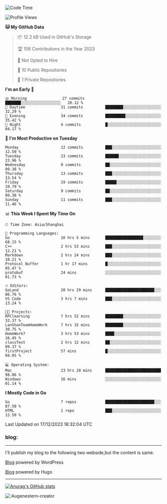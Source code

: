 <!--START_SECTION:waka-->
![Code Time](http://img.shields.io/badge/Code%20Time-41%20hrs%2016%20mins-blue)

![Profile Views](http://img.shields.io/badge/Profile%20Views-69-blue)

**🐱 My GitHub Data** 

> 📦 12.2 kB Used in GitHub's Storage 
 > 
> 🏆 106 Contributions in the Year 2023
 > 
> 🚫 Not Opted to Hire
 > 
> 📜 10 Public Repositories 
 > 
> 🔑 1 Private Repositories 
 > 
**I'm an Early 🐤** 

```text
🌞 Morning                27 commits          ███████░░░░░░░░░░░░░░░░░░   28.12 % 
🌆 Daytime                31 commits          ████████░░░░░░░░░░░░░░░░░   32.29 % 
🌃 Evening                34 commits          █████████░░░░░░░░░░░░░░░░   35.42 % 
🌙 Night                  4 commits           █░░░░░░░░░░░░░░░░░░░░░░░░   04.17 % 
```
📅 **I'm Most Productive on Tuesday** 

```text
Monday                   12 commits          ███░░░░░░░░░░░░░░░░░░░░░░   12.50 % 
Tuesday                  23 commits          ██████░░░░░░░░░░░░░░░░░░░   23.96 % 
Wednesday                9 commits           ██░░░░░░░░░░░░░░░░░░░░░░░   09.38 % 
Thursday                 13 commits          ███░░░░░░░░░░░░░░░░░░░░░░   13.54 % 
Friday                   19 commits          █████░░░░░░░░░░░░░░░░░░░░   19.79 % 
Saturday                 9 commits           ██░░░░░░░░░░░░░░░░░░░░░░░   09.38 % 
Sunday                   11 commits          ███░░░░░░░░░░░░░░░░░░░░░░   11.46 % 
```


📊 **This Week I Spent My Time On** 

```text
🕑︎ Time Zone: Asia/Shanghai

💬 Programming Languages: 
Go                       16 hrs 5 mins       █████████████████░░░░░░░░   68.15 % 
C++                      2 hrs 53 mins       ███░░░░░░░░░░░░░░░░░░░░░░   12.21 % 
Markdown                 2 hrs 24 mins       ███░░░░░░░░░░░░░░░░░░░░░░   10.21 % 
Protocol Buffer          1 hr 17 mins        █░░░░░░░░░░░░░░░░░░░░░░░░   05.47 % 
protobuf                 24 mins             ░░░░░░░░░░░░░░░░░░░░░░░░░   01.73 % 

🔥 Editors: 
GoLand                   20 hrs 29 mins      ██████████████████████░░░   86.76 % 
VS Code                  3 hrs 7 mins        ███░░░░░░░░░░░░░░░░░░░░░░   13.24 % 

🐱‍💻 Projects: 
RPClearning              7 hrs 52 mins       ████████░░░░░░░░░░░░░░░░░   33.37 % 
LanShanTeamHomeWork      7 hrs 15 mins       ████████░░░░░░░░░░░░░░░░░   30.75 % 
HomeWork7                3 hrs 53 mins       ████░░░░░░░░░░░░░░░░░░░░░   16.45 % 
classTest                2 hrs 12 mins       ██░░░░░░░░░░░░░░░░░░░░░░░   09.37 % 
firstProject             57 mins             █░░░░░░░░░░░░░░░░░░░░░░░░   04.05 % 

💻 Operating System: 
Mac                      23 hrs 20 mins      █████████████████████████   98.86 % 
Windows                  16 mins             ░░░░░░░░░░░░░░░░░░░░░░░░░   01.14 % 
```

**I Mostly Code in Go** 

```text
Go                       7 repos             ██████████████████████░░░   87.50 % 
HTML                     1 repo              ███░░░░░░░░░░░░░░░░░░░░░░   12.50 % 
```




 Last Updated on 17/12/2023 18:32:04 UTC
<!--END_SECTION:waka-->

### blog:
---
I'll publish my blog to the following two webside,but the content is same.


[Blog](http://lance47.com/) powered by WordPress

[Blog](http://lance547.github.io) powered by Hugo
___
[![Anurag's GitHub stats](https://github-readme-stats.vercel.app/api?username=lance547)](https://github.com/anuraghazra/github-readme-stats)
<!---
lance547/lance547 is a ✨ special ✨ repository because its `README.md` (this file) appears on your GitHub profile.
You can click the Preview link to take a look at your changes.
--->

![:Augenestern-creator](https://count.getloli.com/get/@lance547?theme=moebooru)


